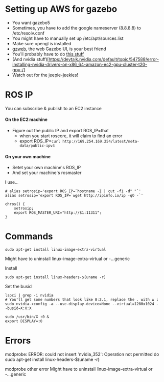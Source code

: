 Setting up AWS for gazebo
=========================


* You want gazebo5
* Sometimes, you have to add the google nameserver (8.8.8.8) to /etc/resolv.conf
* You might have to manually set up /etc/apt/sources.list
* Make sure opengl is installed
* [gzweb](http://gazebosim.org/gzweb), the web Gazebo UI, is your best friend
* You'll probably have to do [this stuff](http://stackoverflow.com/questions/19856192/run-opengl-on-aws-gpu-instances-with-centos)
* (And nvidia stuff)[https://devtalk.nvidia.com/default/topic/547588/error-installing-nvidia-drivers-on-x86_64-amazon-ec2-gpu-cluster-t20-gpu-/]
* Watch out for the jeepie-jeekies!


# ROS IP
You can subscribe & publish to an EC2 instance

#### On the EC2 machine
* Figure out the public IP and export ROS_IP=that
    * when you start roscore, it will claim to find an error
    * export ROS_IP=`curl http://169.254.169.254/latest/meta-data/public-ipv4`



#### On your own machine

* Setet your own machine's ROS_IP
* And set your machine's rosmaster


I use...

```shell
# alias setrosip='export ROS_IP=`hostname -I | cut -f1 -d" "`'
alias setrosip='export ROS_IP=`wget http://ipinfo.io/ip -qO -`'

chros() {
    setrosip;
    export ROS_MASTER_URI="http://$1:11311";
}
```


# Commands
```shell
sudo apt-get install linux-image-extra-virtual
```

Might have to uninstall linux-image-extra-virtual or -...generic

Install
```
sudo apt-get install linux-headers-$(uname -r)
```

Set the busid
```
lspci | grep -i nvidia
# You'll get some numbers that look like 0:2.1, replace the . with w :
sudo nvidia-xconfig -a --use-display-device=None --virtual=1280x1024 --busid=X:X:X

sudo /usr/bin/X :0 &
export DISPLAY=:0

```

# Errors

modprobe: ERROR: could not insert 'nvidia_352': Operation not permitted
do sudo apt-get install linux-headers-$(uname -r)

modprobe other error
Might have to uninstall linux-image-extra-virtual or -...generic
